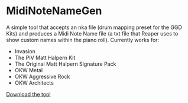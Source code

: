 # MidiNoteNameGen

A simple tool that accepts an nka file (drum mapping preset for the GGD Kits) and 
produces a Midi Note Name file (a txt file that Reaper uses to show custom names within the piano roll). Currently works for:
- Invasion
- The PIV Matt Halpern Kit
- The Original Matt Halpern Signature Pack
- OKW Metal
- OKW Aggressive Rock
- OKW Architects

  


[Download the tool](https://raw.githubusercontent.com/pattersonjosh15/MidiNoteNameGen/main/download/MidiNoteNameGen.exe)
